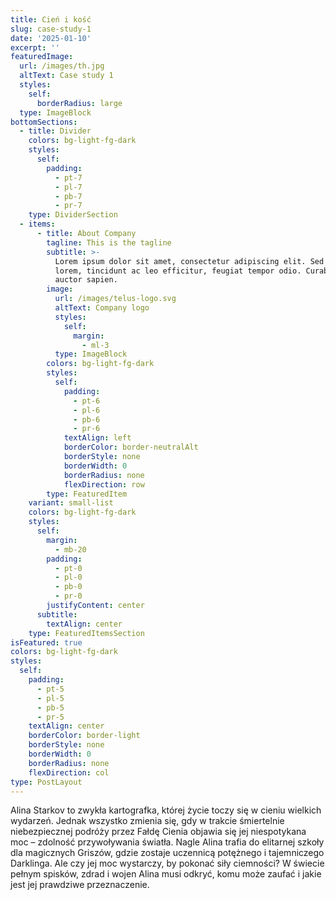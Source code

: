 ```yaml
---
title: Cień i kość
slug: case-study-1
date: '2025-01-10'
excerpt: ''
featuredImage:
  url: /images/th.jpg
  altText: Case study 1
  styles:
    self:
      borderRadius: large
  type: ImageBlock
bottomSections:
  - title: Divider
    colors: bg-light-fg-dark
    styles:
      self:
        padding:
          - pt-7
          - pl-7
          - pb-7
          - pr-7
    type: DividerSection
  - items:
      - title: About Company
        tagline: This is the tagline
        subtitle: >-
          Lorem ipsum dolor sit amet, consectetur adipiscing elit. Sed ante
          lorem, tincidunt ac leo efficitur, feugiat tempor odio. Curabitur at
          auctor sapien.
        image:
          url: /images/telus-logo.svg
          altText: Company logo
          styles:
            self:
              margin:
                - ml-3
          type: ImageBlock
        colors: bg-light-fg-dark
        styles:
          self:
            padding:
              - pt-6
              - pl-6
              - pb-6
              - pr-6
            textAlign: left
            borderColor: border-neutralAlt
            borderStyle: none
            borderWidth: 0
            borderRadius: none
            flexDirection: row
        type: FeaturedItem
    variant: small-list
    colors: bg-light-fg-dark
    styles:
      self:
        margin:
          - mb-20
        padding:
          - pt-0
          - pl-0
          - pb-0
          - pr-0
        justifyContent: center
      subtitle:
        textAlign: center
    type: FeaturedItemsSection
isFeatured: true
colors: bg-light-fg-dark
styles:
  self:
    padding:
      - pt-5
      - pl-5
      - pb-5
      - pr-5
    textAlign: center
    borderColor: border-light
    borderStyle: none
    borderWidth: 0
    borderRadius: none
    flexDirection: col
type: PostLayout
---
```


Alina Starkov to zwykła kartografka, której życie toczy się w cieniu wielkich wydarzeń. Jednak wszystko zmienia się, gdy w trakcie śmiertelnie niebezpiecznej podróży przez Fałdę Cienia objawia się jej niespotykana moc – zdolność przywoływania światła. Nagle Alina trafia do elitarnej szkoły dla magicznych Griszów, gdzie zostaje uczennicą potężnego i tajemniczego Darklinga. Ale czy jej moc wystarczy, by pokonać siły ciemności? W świecie pełnym spisków, zdrad i wojen Alina musi odkryć, komu może zaufać i jakie jest jej prawdziwe przeznaczenie.

